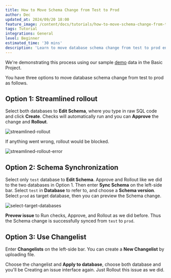 ```yaml
---
title: How to Move Schema Change from Test to Prod
author: Dec
updated_at: 2024/09/20 18:00
feature_image: /content/docs/tutorials/how-to-move-schema-change-from-test-to-prod/feature.webp
tags: Tutorial
integrations: General
level: Beginner
estimated_time: '30 mins'
description: 'Learn to move database schema change from test to prod environment.'
---
```


We're demonstrating this process using our sample [demo](https://demo.bytebase.com/) data in the Basic Project.

You have three options to move database schema change from test to prod as follows.

## Option 1: Streamlined rollout

Select both databases to **Edit Schema**, where you type in raw SQL code and click **Create**. Checks will automatically run and you can **Approve** the change and **Rollout**.

![streamlined-rollout](/content/docs/tutorials/how-to-move-schema-change-from-test-to-prod/streamlined-rollout.webp)

If anything went wrong, rollout would be blocked.

![streamlined-rollout-error](/content/docs/tutorials/how-to-move-schema-change-from-test-to-prod/streamlined-rollout-error.webp)

## Option 2: Schema Synchronization

Select only `test` database to **Edit Schema**. Approve and Rollout like we did to the two databases in Option 1. Then enter **Sync Schema** on the left-side bar. Select `test` in **Database** to refer to, and choose a **Schema version**. Select `prod` as target database, then you can preview the Schema change.

![select-target-databases](/content/docs/tutorials/how-to-move-schema-change-from-test-to-prod/select-target-databases.webp)

**Prevew issue** to Run checks, Approve, and Rollout as we did before. Thus the Schema change is successfully synced from `test` to `prod`.

## Option 3: Use Changelist

Enter **Changelists** on the left-side bar. You can create a **New Changelist** by uploading file.

Choose the changelist and **Apply to database**, choose both database and you'll be Creating an issue interface again. Just Rollout this issue as we did.
